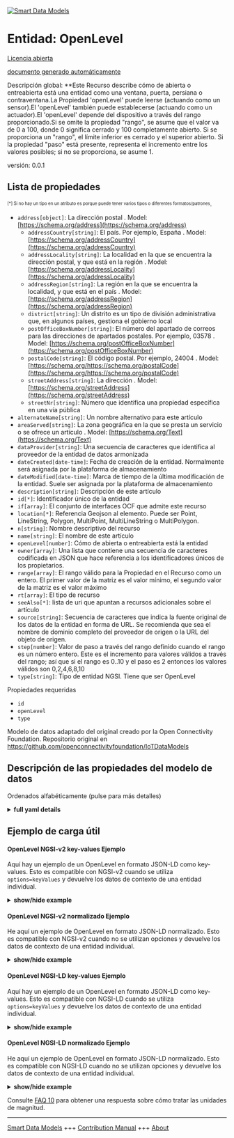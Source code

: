 <!-- 10-Header -->    
[![Smart Data Models](https://smartdatamodels.org/wp-content/uploads/2022/01/SmartDataModels_logo.png "Logo")](https://smartdatamodels.org)    
Entidad: OpenLevel    
==================<!-- /10-Header -->    
<!-- 15-License -->    
[Licencia abierta](https://github.com/smart-data-models//dataModel.OCF/blob/master/OpenLevel/LICENSE.md)    
[documento generado automáticamente](https://docs.google.com/presentation/d/e/2PACX-1vTs-Ng5dIAwkg91oTTUdt8ua7woBXhPnwavZ0FxgR8BsAI_Ek3C5q97Nd94HS8KhP-r_quD4H0fgyt3/pub?start=false&loop=false&delayms=3000#slide=id.gb715ace035_0_60)    
<!-- /15-License -->    
<!-- 20-Description -->    
Descripción global: **Este Recurso describe cómo de abierta o entreabierta está una entidad como una ventana, puerta, persiana o contraventana.La Propiedad 'openLevel' puede leerse (actuando como un sensor).El 'openLevel' también puede establecerse (actuando como un actuador).El 'openLevel' depende del dispositivo a través del rango proporcionado.Si se omite la propiedad "rango", se asume que el valor va de 0 a 100, donde 0 significa cerrado y 100 completamente abierto. Si se proporciona un "rango", el límite inferior es cerrado y el superior abierto. Si la propiedad "paso" está presente, representa el incremento entre los valores posibles; si no se proporciona, se asume 1.    
versión: 0.0.1    
<!-- /20-Description -->    
<!-- 30-PropertiesList -->    
## Lista de propiedades    
<sup><sub>[*] Si no hay un tipo en un atributo es porque puede tener varios tipos o diferentes formatos/patrones</sub></sup>.    
- `address[object]`: La dirección postal  . Model: [https://schema.org/address](https://schema.org/address)	- `addressCountry[string]`: El país. Por ejemplo, España  . Model: [https://schema.org/addressCountry](https://schema.org/addressCountry)    
	- `addressLocality[string]`: La localidad en la que se encuentra la dirección postal, y que está en la región  . Model: [https://schema.org/addressLocality](https://schema.org/addressLocality)    
	- `addressRegion[string]`: La región en la que se encuentra la localidad, y que está en el país  . Model: [https://schema.org/addressRegion](https://schema.org/addressRegion)    
	- `district[string]`: Un distrito es un tipo de división administrativa que, en algunos países, gestiona el gobierno local      
	- `postOfficeBoxNumber[string]`: El número del apartado de correos para las direcciones de apartados postales. Por ejemplo, 03578  . Model: [https://schema.org/postOfficeBoxNumber](https://schema.org/postOfficeBoxNumber)    
	- `postalCode[string]`: El código postal. Por ejemplo, 24004  . Model: [https://schema.org/https://schema.org/postalCode](https://schema.org/https://schema.org/postalCode)    
	- `streetAddress[string]`: La dirección  . Model: [https://schema.org/streetAddress](https://schema.org/streetAddress)    
	- `streetNr[string]`: Número que identifica una propiedad específica en una vía pública      
- `alternateName[string]`: Un nombre alternativo para este artículo  - `areaServed[string]`: La zona geográfica en la que se presta un servicio o se ofrece un artículo  . Model: [https://schema.org/Text](https://schema.org/Text)- `dataProvider[string]`: Una secuencia de caracteres que identifica al proveedor de la entidad de datos armonizada  - `dateCreated[date-time]`: Fecha de creación de la entidad. Normalmente será asignada por la plataforma de almacenamiento  - `dateModified[date-time]`: Marca de tiempo de la última modificación de la entidad. Suele ser asignada por la plataforma de almacenamiento  - `description[string]`: Descripción de este artículo  - `id[*]`: Identificador único de la entidad  - `if[array]`: El conjunto de interfaces OCF que admite este recurso  - `location[*]`: Referencia Geojson al elemento. Puede ser Point, LineString, Polygon, MultiPoint, MultiLineString o MultiPolygon.  - `n[string]`: Nombre descriptivo del recurso  - `name[string]`: El nombre de este artículo  - `openLevel[number]`: Cómo de abierta o entreabierta está la entidad  - `owner[array]`: Una lista que contiene una secuencia de caracteres codificada en JSON que hace referencia a los identificadores únicos de los propietarios.  - `range[array]`: El rango válido para la Propiedad en el Recurso como un entero. El primer valor de la matriz es el valor mínimo, el segundo valor de la matriz es el valor máximo  - `rt[array]`: El tipo de recurso  - `seeAlso[*]`: lista de uri que apuntan a recursos adicionales sobre el artículo  - `source[string]`: Secuencia de caracteres que indica la fuente original de los datos de la entidad en forma de URL. Se recomienda que sea el nombre de dominio completo del proveedor de origen o la URL del objeto de origen.  - `step[number]`: Valor de paso a través del rango definido cuando el rango es un número entero.  Este es el incremento para valores válidos a través del rango; así que si el rango es 0..10 y el paso es 2 entonces los valores válidos son 0,2,4,6,8,10  - `type[string]`: Tipo de entidad NGSI. Tiene que ser OpenLevel  <!-- /30-PropertiesList -->    
<!-- 35-RequiredProperties -->    
Propiedades requeridas    
- `id`  - `openLevel`  - `type`  <!-- /35-RequiredProperties -->    
<!-- 40-RequiredProperties -->    
Modelo de datos adaptado del original creado por la Open Connectivity Foundation. Repositorio original en https://github.com/openconnectivityfoundation/IoTDataModels    
<!-- /40-RequiredProperties -->    
<!-- 50-DataModelHeader -->    
## Descripción de las propiedades del modelo de datos    
Ordenados alfabéticamente (pulse para más detalles)    
<!-- /50-DataModelHeader -->    
<!-- 60-ModelYaml -->    
<details><summary><strong>full yaml details</strong></summary>      
```yaml    
OpenLevel:      
  description: 'This Resource describes how open or ajar an entity such as a window, door, blind or shutter is.The Property ''openLevel'' can be read (acting as a sensor).The ''openLevel'' can also be set (acting as an actuator).The ''openLevel'' is device dependent across the range provided.When the Property ''range'' is omitted then 0 to 100 is assumed where 0 means closed, 100 means fully open.If a ''range'' is provided then the lower bound=closed, upper bound=open.If Property ''step'' is present then it represents the increment between possible values; if not provided 1 is assumed.'      
  properties:      
    address:      
      description: The mailing address      
      properties:      
        addressCountry:      
          description: 'The country. For example, Spain'      
          type: string      
          x-ngsi:      
            model: https://schema.org/addressCountry      
            type: Property      
        addressLocality:      
          description: 'The locality in which the street address is, and which is in the region'      
          type: string      
          x-ngsi:      
            model: https://schema.org/addressLocality      
            type: Property      
        addressRegion:      
          description: 'The region in which the locality is, and which is in the country'      
          type: string      
          x-ngsi:      
            model: https://schema.org/addressRegion      
            type: Property      
        district:      
          description: 'A district is a type of administrative division that, in some countries, is managed by the local government'      
          type: string      
          x-ngsi:      
            type: Property      
        postOfficeBoxNumber:      
          description: 'The post office box number for PO box addresses. For example, 03578'      
          type: string      
          x-ngsi:      
            model: https://schema.org/postOfficeBoxNumber      
            type: Property      
        postalCode:      
          description: 'The postal code. For example, 24004'      
          type: string      
          x-ngsi:      
            model: https://schema.org/https://schema.org/postalCode      
            type: Property      
        streetAddress:      
          description: The street address      
          type: string      
          x-ngsi:      
            model: https://schema.org/streetAddress      
            type: Property      
        streetNr:      
          description: Number identifying a specific property on a public street      
          type: string      
          x-ngsi:      
            type: Property      
      type: object      
      x-ngsi:      
        model: https://schema.org/address      
        type: Property      
    alternateName:      
      description: An alternative name for this item      
      type: string      
      x-ngsi:      
        type: Property      
    areaServed:      
      description: The geographic area where a service or offered item is provided      
      type: string      
      x-ngsi:      
        model: https://schema.org/Text      
        type: Property      
    dataProvider:      
      description: A sequence of characters identifying the provider of the harmonised data entity      
      type: string      
      x-ngsi:      
        type: Property      
    dateCreated:      
      description: Entity creation timestamp. This will usually be allocated by the storage platform      
      format: date-time      
      type: string      
      x-ngsi:      
        type: Property      
    dateModified:      
      description: Timestamp of the last modification of the entity. This will usually be allocated by the storage platform      
      format: date-time      
      type: string      
      x-ngsi:      
        type: Property      
    description:      
      description: A description of this item      
      type: string      
      x-ngsi:      
        type: Property      
    id:      
      anyOf:      
        - description: Identifier format of any NGSI entity      
          maxLength: 256      
          minLength: 1      
          pattern: ^[\w\-\.\{\}\$\+\*\[\]`|~^@!,:\\]+$      
          type: string      
          x-ngsi:      
            type: Property      
        - description: Identifier format of any NGSI entity      
          format: uri      
          type: string      
          x-ngsi:      
            type: Property      
      description: Unique identifier of the entity      
      x-ngsi:      
        type: Property      
    if:      
      description: The OCF Interface set supported by this Resource      
      items:      
        enum:      
          - oic.if.a      
          - oic.if.baseline      
        type: string      
      minItems: 2      
      readOnly: true      
      type: array      
      uniqueItems: true      
      x-ngsi:      
        type: Property      
    location:      
      description: 'Geojson reference to the item. It can be Point, LineString, Polygon, MultiPoint, MultiLineString or MultiPolygon'      
      oneOf:      
        - description: Geojson reference to the item. Point      
          properties:      
            bbox:      
              items:      
                type: number      
              minItems: 4      
              type: array      
            coordinates:      
              items:      
                type: number      
              minItems: 2      
              type: array      
            type:      
              enum:      
                - Point      
              type: string      
          required:      
            - type      
            - coordinates      
          title: GeoJSON Point      
          type: object      
          x-ngsi:      
            type: GeoProperty      
        - description: Geojson reference to the item. LineString      
          properties:      
            bbox:      
              items:      
                type: number      
              minItems: 4      
              type: array      
            coordinates:      
              items:      
                items:      
                  type: number      
                minItems: 2      
                type: array      
              minItems: 2      
              type: array      
            type:      
              enum:      
                - LineString      
              type: string      
          required:      
            - type      
            - coordinates      
          title: GeoJSON LineString      
          type: object      
          x-ngsi:      
            type: GeoProperty      
        - description: Geojson reference to the item. Polygon      
          properties:      
            bbox:      
              items:      
                type: number      
              minItems: 4      
              type: array      
            coordinates:      
              items:      
                items:      
                  items:      
                    type: number      
                  minItems: 2      
                  type: array      
                minItems: 4      
                type: array      
              type: array      
            type:      
              enum:      
                - Polygon      
              type: string      
          required:      
            - type      
            - coordinates      
          title: GeoJSON Polygon      
          type: object      
          x-ngsi:      
            type: GeoProperty      
        - description: Geojson reference to the item. MultiPoint      
          properties:      
            bbox:      
              items:      
                type: number      
              minItems: 4      
              type: array      
            coordinates:      
              items:      
                items:      
                  type: number      
                minItems: 2      
                type: array      
              type: array      
            type:      
              enum:      
                - MultiPoint      
              type: string      
          required:      
            - type      
            - coordinates      
          title: GeoJSON MultiPoint      
          type: object      
          x-ngsi:      
            type: GeoProperty      
        - description: Geojson reference to the item. MultiLineString      
          properties:      
            bbox:      
              items:      
                type: number      
              minItems: 4      
              type: array      
            coordinates:      
              items:      
                items:      
                  items:      
                    type: number      
                  minItems: 2      
                  type: array      
                minItems: 2      
                type: array      
              type: array      
            type:      
              enum:      
                - MultiLineString      
              type: string      
          required:      
            - type      
            - coordinates      
          title: GeoJSON MultiLineString      
          type: object      
          x-ngsi:      
            type: GeoProperty      
        - description: Geojson reference to the item. MultiLineString      
          properties:      
            bbox:      
              items:      
                type: number      
              minItems: 4      
              type: array      
            coordinates:      
              items:      
                items:      
                  items:      
                    items:      
                      type: number      
                    minItems: 2      
                    type: array      
                  minItems: 4      
                  type: array      
                type: array      
              type: array      
            type:      
              enum:      
                - MultiPolygon      
              type: string      
          required:      
            - type      
            - coordinates      
          title: GeoJSON MultiPolygon      
          type: object      
          x-ngsi:      
            type: GeoProperty      
      x-ngsi:      
        type: GeoProperty      
    n:      
      description: Friendly name of the Resource      
      maxLength: 64      
      readOnly: true      
      type: string      
      x-ngsi:      
        type: Property      
    name:      
      description: The name of this item      
      type: string      
      x-ngsi:      
        type: Property      
    openLevel:      
      description: How open or ajar the entity is      
      type: number      
      x-ngsi:      
        type: Property      
    owner:      
      description: A List containing a JSON encoded sequence of characters referencing the unique Ids of the owner(s)      
      items:      
        anyOf:      
          - description: Identifier format of any NGSI entity      
            maxLength: 256      
            minLength: 1      
            pattern: ^[\w\-\.\{\}\$\+\*\[\]`|~^@!,:\\]+$      
            type: string      
            x-ngsi:      
              type: Property      
          - description: Identifier format of any NGSI entity      
            format: uri      
            type: string      
            x-ngsi:      
              type: Property      
        description: Unique identifier of the entity      
        x-ngsi:      
          type: Property      
      type: array      
      x-ngsi:      
        type: Property      
    range:      
      description: 'The valid range for the Property in the Resource as an integer. The first value in the array is the minimum value, the second value in the array is the maximum value'      
      items:      
        type: integer      
      maxItems: 2      
      minItems: 2      
      readOnly: true      
      type: array      
      x-ngsi:      
        type: Property      
    rt:      
      description: The Resource Type      
      items:      
        enum:      
          - oic.r.openlevel      
        maxLength: 64      
        type: string      
      minItems: 1      
      readOnly: true      
      type: array      
      uniqueItems: true      
      x-ngsi:      
        type: Property      
    seeAlso:      
      description: list of uri pointing to additional resources about the item      
      oneOf:      
        - items:      
            format: uri      
            type: string      
          minItems: 1      
          type: array      
        - format: uri      
          type: string      
      x-ngsi:      
        type: Property      
    source:      
      description: 'A sequence of characters giving the original source of the entity data as a URL. Recommended to be the fully qualified domain name of the source provider, or the URL to the source object'      
      type: string      
      x-ngsi:      
        type: Property      
    step:      
      description: 'Step value across the defined range when the range is an integer.  This is the increment for valid values across the range; so if range is 0..10 and step is 2 then valid values are 0,2,4,6,8,10'      
      readOnly: true      
      type: number      
      x-ngsi:      
        type: Property      
    type:      
      description: NGSI entity type. It has to be OpenLevel      
      enum:      
        - OpenLevel      
      type: string      
      x-ngsi:      
        type: Property      
  required:      
    - openLevel      
    - id      
    - type      
  type: object      
  x-derived-from: https://raw.githubusercontent.com/openconnectivityfoundation/IoTDataModels/master/OpenLevelResURI.swagger.json      
  x-disclaimer: 'Redistribution and use in source and binary forms, with or without modification, are permitted  provided that the license conditions are met. Copyleft (c) 2022 Contributors to Smart Data Models Program'      
  x-license-url: https://github.com/smart-data-models/dataModel.OCF/blob/master/OpenLevel/LICENSE.md      
  x-model-schema: https://smart-data-models.github.io/dataModel.OCF/OpenLevel/schema.json      
  x-model-tags: OCF      
  x-version: 0.0.1      
```    
</details>      
<!-- /60-ModelYaml -->    
<!-- 70-MiddleNotes -->    
<!-- /70-MiddleNotes -->    
<!-- 80-Examples -->    
## Ejemplo de carga útil    
#### OpenLevel NGSI-v2 key-values Ejemplo    
Aquí hay un ejemplo de un OpenLevel en formato JSON-LD como key-values. Esto es compatible con NGSI-v2 cuando se utiliza `options=keyValues` y devuelve los datos de contexto de una entidad individual.    
<details><summary><strong>show/hide example</strong></summary>      
```json  
{  
  "id": "urn:ngsi-ld:OpenLevel:id:SHHZ:09753513",  
  "dateCreated": "1979-09-12T17:12:57Z",  
  "dateModified": "2006-12-14T02:07:28Z",  
  "source": "Ball floor meet usually. Feeling fact by four. Data son natural explain before something first.",  
  "name": "Contain start almost wonder employee. Bed serious theory type.",  
  "alternateName": "Raise study modern miss dog Democrat quickly. Often l",  
  "description": "Party main picture suddenly drug rule. Relate head color international.",  
  "dataProvider": "Situation talk despite stage. Own available buy country store build before.",  
  "owner": [  
    "urn:ngsi-ld:OpenLevel:items:GXZB:10903217",  
    "urn:ngsi-ld:OpenLevel:items:CUJL:08691413"  
  ],  
  "seeAlso": [  
    "urn:ngsi-ld:OpenLevel:items:WMGI:62087091"  
  ],  
  "location": {  
    "type": "Point",  
    "coordinates": [  
      6.2489555,  
      72.445376  
    ]  
  },  
  "address": {  
    "streetAddress": "Recently data should small. Suddenly garden economy others. Program actually race tonight themselves true.",  
    "addressLocality": "Study economy night actually score from. Name care several. Good explain grow water plant perform resource.",  
    "addressRegion": "Stock ball organization recognize civi",  
    "addressCountry": "Those traditional page a although for study. Speak themselves speech. Nature white without study candidate.",  
    "postalCode": "Wear individual about add senior woman.",  
    "postOfficeBoxNumber": "Best budget power them evidence without beyond take. Physical against trial son break either. Stage",  
    "streetNr": "Fire happen nothing support suffer which parent. Republican total policy head Mrs debate onto.",  
    "district": "Character four smile responsibility."  
  },  
  "areaServed": "Along especially change on guess writer can boy. Value film tax rock few. Federal board night loss front something.",  
  "rt": [  
    "oic.r.openlevel"  
  ],  
  "openLevel": 864,  
  "n": "American whole magazine truth stop whose. On traditional measu",  
  "range": [  
    864,  
    864  
  ],  
  "step": 864,  
  "if": [  
    "oic.if.baseline",  
    "oic.if.a"  
  ],  
  "type": "OpenLevel"  
}  
```  
</details>    
#### OpenLevel NGSI-v2 normalizado Ejemplo    
He aquí un ejemplo de OpenLevel en formato JSON-LD normalizado. Esto es compatible con NGSI-v2 cuando no se utilizan opciones y devuelve los datos de contexto de una entidad individual.    
<details><summary><strong>show/hide example</strong></summary>      
```json  
{  
  "id": "urn:ngsi-ld:OpenLevel:id:SHHZ:09753513",  
  "dateCreated": {  
    "type": "DateTime",  
    "value": "1979-09-12T17:12:57Z"  
  },  
  "dateModified": {  
    "type": "DateTime",  
    "value": "2006-12-14T02:07:28Z"  
  },  
  "source": {  
    "type": "Text",  
    "value": "Ball floor meet usually. Feeling fact by four. Data son natural explain before something first."  
  },  
  "name": {  
    "type": "Text",  
    "value": "Contain start almost wonder employee. Bed serious theory type."  
  },  
  "alternateName": {  
    "type": "Text",  
    "value": "Raise study modern miss dog Democrat quickly. Often l"  
  },  
  "description": {  
    "type": "Text",  
    "value": "Party main picture suddenly drug rule. Relate head color international."  
  },  
  "dataProvider": {  
    "type": "Text",  
    "value": "Situation talk despite stage. Own available buy country store build before."  
  },  
  "owner": {  
    "type": "StructuredValue",  
    "value": [  
      "urn:ngsi-ld:OpenLevel:items:GXZB:10903217",  
      "urn:ngsi-ld:OpenLevel:items:CUJL:08691413"  
    ]  
  },  
  "seeAlso": {  
    "type": "StructuredValue",  
    "value": [  
      "urn:ngsi-ld:OpenLevel:items:WMGI:62087091"  
    ]  
  },  
  "location": {  
    "type": "geo:json",  
    "value": {  
      "type": "Point",  
      "coordinates": [  
        6.2489555,  
        72.445376  
      ]  
    }  
  },  
  "address": {  
    "type": "StructuredValue",  
    "value": {  
      "streetAddress": "Recently data should small. Suddenly garden economy others. Program actually race tonight themselves true.",  
      "addressLocality": "Study economy night actually score from. Name care several. Good explain grow water plant perform resource.",  
      "addressRegion": "Stock ball organization recognize civi",  
      "addressCountry": "Those traditional page a although for study. Speak themselves speech. Nature white without study candidate.",  
      "postalCode": "Wear individual about add senior woman.",  
      "postOfficeBoxNumber": "Best budget power them evidence without beyond take. Physical against trial son break either. Stage",  
      "streetNr": "Fire happen nothing support suffer which parent. Republican total policy head Mrs debate onto.",  
      "district": "Character four smile responsibility."  
    }  
  },  
  "areaServed": {  
    "type": "Text",  
    "value": "Along especially change on guess writer can boy. Value film tax rock few. Federal board night loss front something."  
  },  
  "rt": {  
    "type": "StructuredValue",  
    "value": [  
      "oic.r.openlevel"  
    ]  
  },  
  "openLevel": {  
    "type": "Number",  
    "value": 864  
  },  
  "n": {  
    "type": "Text",  
    "value": "American whole magazine truth stop whose. On traditional measu"  
  },  
  "range": {  
    "type": "StructuredValue",  
    "value": [  
      864,  
      864  
    ]  
  },  
  "step": {  
    "type": "Number",  
    "value": 864  
  },  
  "if": {  
    "type": "StructuredValue",  
    "value": [  
      "oic.if.baseline",  
      "oic.if.a"  
    ]  
  },  
  "type": "OpenLevel"  
}  
```  
</details>    
#### OpenLevel NGSI-LD key-values Ejemplo    
Aquí hay un ejemplo de un OpenLevel en formato JSON-LD como key-values. Esto es compatible con NGSI-LD cuando se utiliza `options=keyValues` y devuelve los datos de contexto de una entidad individual.    
<details><summary><strong>show/hide example</strong></summary>      
```json  
{  
  "id": "urn:ngsi-ld:OpenLevel:id:SHHZ:09753513",  
  "dateCreated": "1979-09-12T17:12:57Z",  
  "dateModified": "2006-12-14T02:07:28Z",  
  "source": "Ball floor meet usually. Feeling fact by four. Data son natural explain before something first.",  
  "name": "Contain start almost wonder employee. Bed serious theory type.",  
  "alternateName": "Raise study modern miss dog Democrat quickly. Often l",  
  "description": "Party main picture suddenly drug rule. Relate head color international.",  
  "dataProvider": "Situation talk despite stage. Own available buy country store build before.",  
  "owner": [  
    "urn:ngsi-ld:OpenLevel:items:GXZB:10903217",  
    "urn:ngsi-ld:OpenLevel:items:CUJL:08691413"  
  ],  
  "seeAlso": [  
    "urn:ngsi-ld:OpenLevel:items:WMGI:62087091"  
  ],  
  "location": {  
    "type": "Point",  
    "coordinates": [  
      6.2489555,  
      72.445376  
    ]  
  },  
  "address": {  
    "streetAddress": "Recently data should small. Suddenly garden economy others. Program actually race tonight themselves true.",  
    "addressLocality": "Study economy night actually score from. Name care several. Good explain grow water plant perform resource.",  
    "addressRegion": "Stock ball organization recognize civi",  
    "addressCountry": "Those traditional page a although for study. Speak themselves speech. Nature white without study candidate.",  
    "postalCode": "Wear individual about add senior woman.",  
    "postOfficeBoxNumber": "Best budget power them evidence without beyond take. Physical against trial son break either. Stage",  
    "streetNr": "Fire happen nothing support suffer which parent. Republican total policy head Mrs debate onto.",  
    "district": "Character four smile responsibility."  
  },  
  "areaServed": "Along especially change on guess writer can boy. Value film tax rock few. Federal board night loss front something.",  
  "rt": [  
    "oic.r.openlevel"  
  ],  
  "openLevel": 864,  
  "n": "American whole magazine truth stop whose. On traditional measu",  
  "range": [  
    864,  
    864  
  ],  
  "step": 864,  
  "if": [  
    "oic.if.baseline",  
    "oic.if.a"  
  ],  
  "type": "OpenLevel",  
  "@context": [  
    "https://smartdatamodels.org/context.jsonld"  
  ]  
}  
```  
</details>    
#### OpenLevel NGSI-LD normalizado Ejemplo    
He aquí un ejemplo de OpenLevel en formato JSON-LD normalizado. Esto es compatible con NGSI-LD cuando no se utilizan opciones y devuelve los datos de contexto de una entidad individual.    
<details><summary><strong>show/hide example</strong></summary>      
```json  
{  
    "id": "urn:ngsi-ld:OpenLevel:id:SHHZ:09753513",  
    "dateCreated": {  
        "type": "Property",  
        "value": {  
            "@type": "DateTime",  
            "@value": "1979-09-12T17:12:57Z"  
        }  
    },  
    "dateModified": {  
        "type": "Property",  
        "value": {  
            "@type": "DateTime",  
            "@value": "2006-12-14T02:07:28Z"  
        }  
    },  
    "source": {  
        "type": "Property",  
        "value": "Ball floor meet usually. Feeling fact by four. Data son natural explain before something first."  
    },  
    "name": {  
        "type": "Property",  
        "value": "Contain start almost wonder employee. Bed serious theory type."  
    },  
    "alternateName": {  
        "type": "Property",  
        "value": "Raise study modern miss dog Democrat quickly. Often l"  
    },  
    "description": {  
        "type": "Property",  
        "value": "Party main picture suddenly drug rule. Relate head color international."  
    },  
    "dataProvider": {  
        "type": "Property",  
        "value": "Situation talk despite stage. Own available buy country store build before."  
    },  
    "owner": {  
        "type": "Property",  
        "value": [  
            "urn:ngsi-ld:OpenLevel:items:GXZB:10903217",  
            "urn:ngsi-ld:OpenLevel:items:CUJL:08691413"  
        ]  
    },  
    "seeAlso": {  
        "type": "Property",  
        "value": [  
            "urn:ngsi-ld:OpenLevel:items:WMGI:62087091"  
        ]  
    },  
    "location": {  
        "type": "GeoProperty",  
        "value": {  
            "type": "Point",  
            "coordinates": [  
                6.2489555,  
                72.445376  
            ]  
        }  
    },  
    "address": {  
        "type": "Property",  
        "value": {  
            "streetAddress": "Recently data should small. Suddenly garden economy others. Program actually race tonight themselves true.",  
            "addressLocality": "Study economy night actually score from. Name care several. Good explain grow water plant perform resource.",  
            "addressRegion": "Stock ball organization recognize civi",  
            "addressCountry": "Those traditional page a although for study. Speak themselves speech. Nature white without study candidate.",  
            "postalCode": "Wear individual about add senior woman.",  
            "postOfficeBoxNumber": "Best budget power them evidence without beyond take. Physical against trial son break either. Stage",  
            "streetNr": "Fire happen nothing support suffer which parent. Republican total policy head Mrs debate onto.",  
            "district": "Character four smile responsibility."  
        }  
    },  
    "areaServed": {  
        "type": "Property",  
        "value": "Along especially change on guess writer can boy. Value film tax rock few. Federal board night loss front something."  
    },  
    "rt": {  
        "type": "Property",  
        "value": [  
            "oic.r.openlevel"  
        ]  
    },  
    "openLevel": {  
        "type": "Property",  
        "value": 864  
    },  
    "n": {  
        "type": "Property",  
        "value": "American whole magazine truth stop whose. On traditional measu"  
    },  
    "range": {  
        "type": "Property",  
        "value": [  
            864,  
            864  
        ]  
    },  
    "step": {  
        "type": "Property",  
        "value": 864  
    },  
    "if": {  
        "type": "Property",  
        "value": [  
            "oic.if.baseline",  
            "oic.if.a"  
        ]  
    },  
    "type": "OpenLevel",  
    "@context": [  
        "https://smartdatamodels.org/context.jsonld"  
    ]  
}  
```  
</details><!-- /80-Examples -->    
<!-- 90-FooterNotes -->    
<!-- /90-FooterNotes -->    
<!-- 95-Units -->    
Consulte [FAQ 10](https://smartdatamodels.org/index.php/faqs/) para obtener una respuesta sobre cómo tratar las unidades de magnitud.    
<!-- /95-Units -->    
<!-- 97-LastFooter -->    
---    
[Smart Data Models](https://smartdatamodels.org) +++ [Contribution Manual](https://bit.ly/contribution_manual) +++ [About](https://bit.ly/Introduction_SDM)<!-- /97-LastFooter -->    
